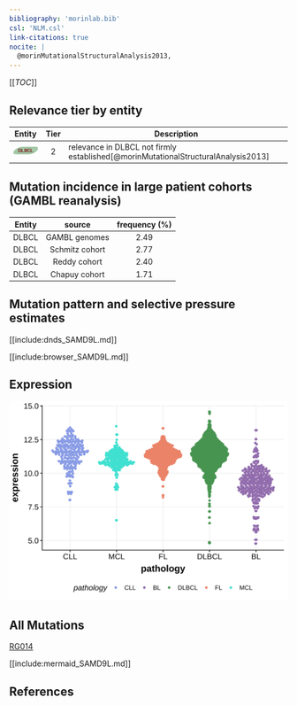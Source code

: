 ```yaml
---
bibliography: 'morinlab.bib'
csl: 'NLM.csl'
link-citations: true
nocite: |
  @morinMutationalStructuralAnalysis2013, 
---
```

[[_TOC_]]


## Relevance tier by entity

|Entity|Tier|Description                              |
|:------:|:----:|-----------------------------------------|
|![DLBCL](images/icons/DLBCL_tier2.png) |2   |relevance in DLBCL not firmly established[@morinMutationalStructuralAnalysis2013]|

## Mutation incidence in large patient cohorts (GAMBL reanalysis)

|Entity|source        |frequency (%)|
|:------:|:--------------:|:-------------:|
|DLBCL |GAMBL genomes |2.49         |
|DLBCL |Schmitz cohort|2.77         |
|DLBCL |Reddy cohort  |2.40         |
|DLBCL |Chapuy cohort |1.71         |

## Mutation pattern and selective pressure estimates

[[include:dnds_SAMD9L.md]]



[[include:browser_SAMD9L.md]]

## Expression
![](images/gene_expression/SAMD9L_by_pathology.svg)
<!-- ORIGIN: morinMutationalStructuralAnalysis2013 -->
<!-- DLBCL: morinMutationalStructuralAnalysis2013 -->

## All Mutations

[RG014](https://www.bcgsc.ca/downloads/morinlab/GAMBL/Morin_2013/RG014.html)

[[include:mermaid_SAMD9L.md]]

## References

